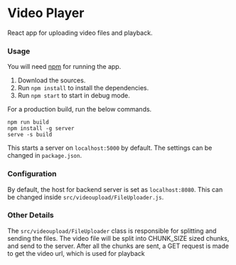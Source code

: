 # Video Player

React app for uploading video files and playback.

### Usage

You will need [npm](https://www.npmjs.com/get-npm) for running the app.

1. Download the sources.
2. Run `npm install` to install the dependencies.
3. Run `npm start` to start in debug mode.

For a production build, run the below commands.

```
npm run build
npm install -g server
serve -s build
```

This starts a server on `localhost:5000` by default. The settings can be changed in `package.json`.

### Configuration

By default, the host for backend server is set as `localhost:8080`. This can be changed inside `src/videoupload/FileUploader.js`.

### Other Details

The `src/videoupload/FileUploader` class is responsible for splitting and sending the files.
The video file will be split into CHUNK_SIZE sized chunks, and send to the server.
After all the chunks are sent, a GET request is made to get the video url, which
is used for playback